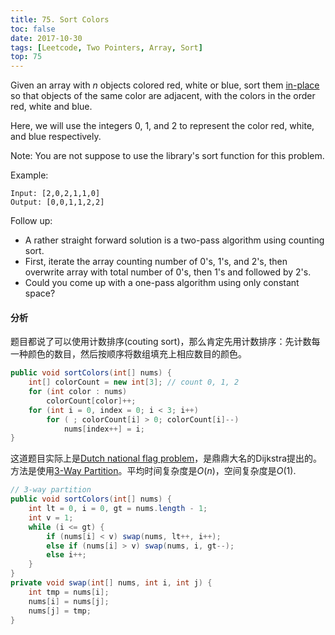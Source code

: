 ```yaml
---
title: 75. Sort Colors
toc: false
date: 2017-10-30
tags: [Leetcode, Two Pointers, Array, Sort]
top: 75
---
```



Given an array with $n$ objects colored red, white or blue, sort them [in-place](https://en.wikipedia.org/wiki/In-place_algorithm) so that objects of the same color are adjacent, with the colors in the order red, white and blue.

Here, we will use the integers 0, 1, and 2 to represent the color red, white, and blue respectively.

Note: You are not suppose to use the library's sort function for this problem.

Example:

```
Input: [2,0,2,1,1,0]
Output: [0,0,1,1,2,2]
```

Follow up:

* A rather straight forward solution is a two-pass algorithm using counting sort.
* First, iterate the array counting number of 0's, 1's, and 2's, then overwrite array with total number of 0's, then 1's and followed by 2's.
* Could you come up with a one-pass algorithm using only constant space?


#### 分析

题目都说了可以使用计数排序(couting sort)，那么肯定先用计数排序：先计数每一种颜色的数目，然后按顺序将数组填充上相应数目的颜色。

```Java
public void sortColors(int[] nums) {
    int[] colorCount = new int[3]; // count 0, 1, 2
    for (int color : nums)
        colorCount[color]++;
    for (int i = 0, index = 0; i < 3; i++)
        for ( ; colorCount[i] > 0; colorCount[i]--)
            nums[index++] = i;
}
```

这道题目实际上是[Dutch national flag problem](https://en.wikipedia.org/wiki/Dutch_national_flag_problem)，是鼎鼎大名的Dijkstra提出的。方法是使用[3-Way Partition](https://techlarry.github.io/wiki/Algorithm/Princeton/Topic%203%20-%20Sorting/#3-way-partition)。平均时间复杂度是$O(n)$，空间复杂度是$O(1)$.

```java
// 3-way partition
public void sortColors(int[] nums) {
    int lt = 0, i = 0, gt = nums.length - 1;
    int v = 1;
    while (i <= gt) {
        if (nums[i] < v) swap(nums, lt++, i++);
        else if (nums[i] > v) swap(nums, i, gt--);
        else i++;
    }
}
private void swap(int[] nums, int i, int j) {
    int tmp = nums[i];
    nums[i] = nums[j];
    nums[j] = tmp;
}
```
